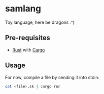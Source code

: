 # samlang

Toy language, here be dragons :^)

## Pre-requisites

- [Rust](https://www.rust-lang.org/tools/install) with [Cargo](https://doc.rust-lang.org/cargo/getting-started/installation.html)

## Usage

For now, compile a file by sending it into stdin:

```bash
cat <file>.sk | cargo run
```
